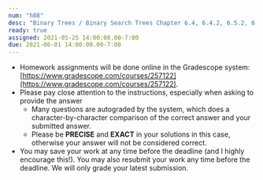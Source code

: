 ```yaml
---
num: "h08"
desc: "Binary Trees / Binary Search Trees Chapter 6.4, 6.4.2, 6.5.2, 6.7 - 6.7.3"
ready: true
assigned: 2021-05-25 14:00:00.00-7:00
due: 2021-06-01 14:00:00.00-7:00
---
```


* Homework assignments will be done online in the Gradescope system: [https://www.gradescope.com/courses/257122](https://www.gradescope.com/courses/257122).
* Please pay close attention to the instructions, especially when asking to provide the answer
	* Many questions are autograded by the system, which does a character-by-character comparison of the correct answer and your submitted answer.
	* Please be **PRECISE** and **EXACT** in your solutions in this case, otherwise your answer will not be considered correct.
* You may save your work at any time before the deadline (and I highly encourage this!). You may also resubmit your work any time before the deadline. We will only grade your latest submission.

